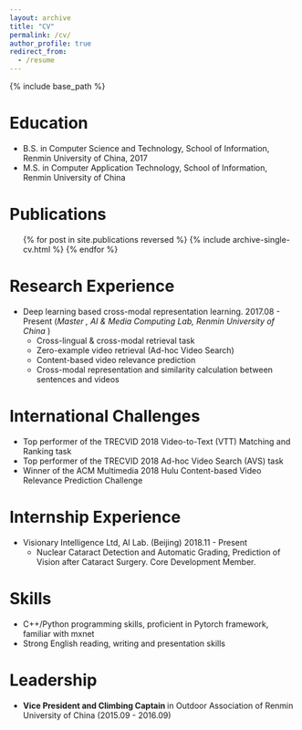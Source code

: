 ```yaml
---
layout: archive
title: "CV"
permalink: /cv/
author_profile: true
redirect_from:
  - /resume
---
```


{% include base_path %}

Education
======
* B.S. in Computer Science and Technology, School of Information, Renmin University of China, 2017
* M.S. in Computer Application Technology, School of Information, Renmin University of China

Publications
======
  <ul>{% for post in site.publications reversed %}
    {% include archive-single-cv.html %}
  {% endfor %}</ul>

Research Experience
======
* Deep learning based cross-modal representation learning.   2017.08 - Present (<i>Master , AI & Media Computing Lab, Renmin University of China </i>)
  * Cross-lingual & cross-modal retrieval task
  * Zero-example video retrieval (Ad-hoc Video Search)
  * Content-based video relevance prediction
  * Cross-modal representation and similarity calculation between sentences and videos

International Challenges
=====
* Top performer of the TRECVID 2018 Video-to-Text (VTT) Matching and Ranking task
* Top performer of the TRECVID 2018 Ad-hoc Video Search (AVS) task
* Winner of the ACM Multimedia 2018 Hulu Content-based Video Relevance Prediction Challenge

Internship Experience
======
* Visionary Intelligence Ltd, AI Lab. (Beijing) 2018.11 - Present
  * Nuclear Cataract Detection and Automatic Grading, Prediction of Vision after Cataract Surgery. Core Development Member.
  
Skills
======
* C++/Python programming skills, proficient in Pytorch framework, familiar with mxnet
* Strong English reading, writing and presentation skills
  
Leadership
======
* <b>Vice President and Climbing Captain </b> in Outdoor Association of Renmin University of China (2015.09 - 2016.09)
